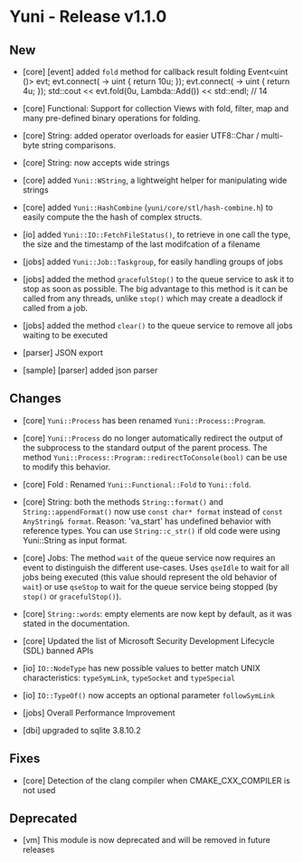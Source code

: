 Yuni - Release v1.1.0
=====================


New
---

 * [core] [event] added `fold` method for callback result folding
		Event<uint ()> evt;
		evt.connect([]() -> uint { return 10u; });
		evt.connect([]() -> uint { return 4u; });
		std::cout << evt.fold(0u, Lambda::Add<uint>()) << std::endl; // 14

 * [core] Functional: Support for collection Views with fold, filter, map
   and many pre-defined binary operations for folding.

 * [core] String: added operator overloads for easier UTF8::Char / multi-byte
   string comparisons.

 * [core] String: now accepts wide strings

 * [core] added `Yuni::WString`, a lightweight helper for manipulating wide strings

 * [core] added `Yuni::HashCombine` (`yuni/core/stl/hash-combine.h`) to easily
   compute the the hash of complex structs.

 * [io] added `Yuni::IO::FetchFileStatus()`, to retrieve in one call the type,
    the size and the timestamp of the last modifcation of a filename

 * [jobs] added `Yuni::Job::Taskgroup`, for easily handling groups of jobs

 * [jobs] added the method `gracefulStop()` to the queue service to ask
   it to stop as soon as possible. The big advantage to this method is it
   can be called from any threads, unlike `stop()` which may create a
   deadlock if called from a job.

 * [jobs] added the method `clear()` to the queue service to remove all jobs
   waiting to be executed

 * [parser] JSON export

 * [sample] [parser] added json parser



Changes
-------

 * [core] `Yuni::Process` has been renamed `Yuni::Process::Program`.

 * [core] `Yuni::Process` do no longer automatically redirect the output
   of the subprocess to the standard output of the parent process.
   The method `Yuni::Process::Program::redirectToConsole(bool)` can be use to
   modify this behavior.

 * [core] Fold : Renamed `Yuni::Functional::Fold` to `Yuni::fold`.

 * [core] String: both the methods `String::format()` and `String::appendFormat()`
   now use `const char* format` instead of `const AnyString& format`.
   Reason: 'va_start' has undefined behavior with reference types. You
   can use `String::c_str()` if old code were using Yuni::String as input format.

 * [core] Jobs: The method `wait` of the queue service now requires an event
   to distinguish the different use-cases. Uses `qseIdle` to wait for all jobs
   being executed (this value should represent the old behavior of `wait`)
   or use `qseStop` to wait for the queue service being stopped (by
   `stop()` or `gracefulStop()`).

 * [core] `String::words`: empty elements are now kept by default, as it was stated
   in the documentation.

 * [core] Updated the list of Microsoft Security Development Lifecycle (SDL) banned APIs

 * [io] `IO::NodeType` has new possible values to better match UNIX characteristics:
   `typeSymLink`, `typeSocket` and `typeSpecial`

 * [io] `IO::TypeOf()` now accepts an optional parameter `followSymLink`

 * [jobs] Overall Performance Improvement

 * [dbi] upgraded to sqlite 3.8.10.2



Fixes
-----

 * [core] Detection of the clang compiler when CMAKE_CXX_COMPILER is not used



Deprecated
----------

 * [vm] This module is now deprecated and will be removed in future releases


